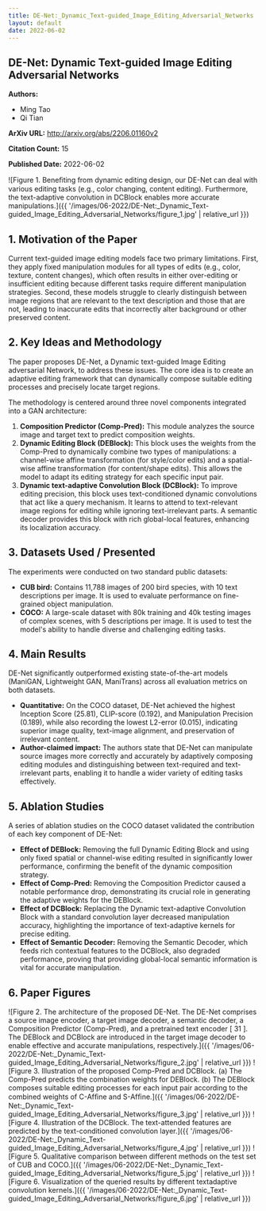 ```yaml
---
title: DE-Net:_Dynamic_Text-guided_Image_Editing_Adversarial_Networks
layout: default
date: 2022-06-02
---
```

## DE-Net: Dynamic Text-guided Image Editing Adversarial Networks
**Authors:**
- Ming Tao
- Qi Tian

**ArXiv URL:** http://arxiv.org/abs/2206.01160v2

**Citation Count:** 15

**Published Date:** 2022-06-02

![Figure 1. Beneﬁting from dynamic editing design, our DE-Net can deal with various editing tasks (e.g., color changing, content editing). Furthermore, the text-adaptive convolution in DCBlock enables more accurate manipulations.]({{ '/images/06-2022/DE-Net:_Dynamic_Text-guided_Image_Editing_Adversarial_Networks/figure_1.jpg' | relative_url }})
## 1. Motivation of the Paper
Current text-guided image editing models face two primary limitations. First, they apply fixed manipulation modules for all types of edits (e.g., color, texture, content changes), which often results in either over-editing or insufficient editing because different tasks require different manipulation strategies. Second, these models struggle to clearly distinguish between image regions that are relevant to the text description and those that are not, leading to inaccurate edits that incorrectly alter background or other preserved content.

## 2. Key Ideas and Methodology
The paper proposes DE-Net, a Dynamic text-guided Image Editing adversarial Network, to address these issues. The core idea is to create an adaptive editing framework that can dynamically compose suitable editing processes and precisely locate target regions.

The methodology is centered around three novel components integrated into a GAN architecture:
1.  **Composition Predictor (Comp-Pred):** This module analyzes the source image and target text to predict composition weights.
2.  **Dynamic Editing Block (DEBlock):** This block uses the weights from the Comp-Pred to dynamically combine two types of manipulations: a channel-wise affine transformation (for style/color edits) and a spatial-wise affine transformation (for content/shape edits). This allows the model to adapt its editing strategy for each specific input pair.
3.  **Dynamic text-adaptive Convolution Block (DCBlock):** To improve editing precision, this block uses text-conditioned dynamic convolutions that act like a query mechanism. It learns to attend to text-relevant image regions for editing while ignoring text-irrelevant parts. A semantic decoder provides this block with rich global-local features, enhancing its localization accuracy.

## 3. Datasets Used / Presented
The experiments were conducted on two standard public datasets:
*   **CUB bird:** Contains 11,788 images of 200 bird species, with 10 text descriptions per image. It is used to evaluate performance on fine-grained object manipulation.
*   **COCO:** A large-scale dataset with 80k training and 40k testing images of complex scenes, with 5 descriptions per image. It is used to test the model's ability to handle diverse and challenging editing tasks.

## 4. Main Results
DE-Net significantly outperformed existing state-of-the-art models (ManiGAN, Lightweight GAN, ManiTrans) across all evaluation metrics on both datasets.
*   **Quantitative:** On the COCO dataset, DE-Net achieved the highest Inception Score (25.81), CLIP-score (0.192), and Manipulation Precision (0.189), while also recording the lowest L2-error (0.015), indicating superior image quality, text-image alignment, and preservation of irrelevant content.
*   **Author-claimed impact:** The authors state that DE-Net can manipulate source images more correctly and accurately by adaptively composing editing modules and distinguishing between text-required and text-irrelevant parts, enabling it to handle a wider variety of editing tasks effectively.

## 5. Ablation Studies
A series of ablation studies on the COCO dataset validated the contribution of each key component of DE-Net:
*   **Effect of DEBlock:** Removing the full Dynamic Editing Block and using only fixed spatial or channel-wise editing resulted in significantly lower performance, confirming the benefit of the dynamic composition strategy.
*   **Effect of Comp-Pred:** Removing the Composition Predictor caused a notable performance drop, demonstrating its crucial role in generating the adaptive weights for the DEBlock.
*   **Effect of DCBlock:** Replacing the Dynamic text-adaptive Convolution Block with a standard convolution layer decreased manipulation accuracy, highlighting the importance of text-adaptive kernels for precise editing.
*   **Effect of Semantic Decoder:** Removing the Semantic Decoder, which feeds rich contextual features to the DCBlock, also degraded performance, proving that providing global-local semantic information is vital for accurate manipulation.

## 6. Paper Figures
![Figure 2. The architecture of the proposed DE-Net. The DE-Net comprises a source image encoder, a target image decoder, a semantic decoder, a Composition Predictor (Comp-Pred), and a pretrained text encoder [ 31 ]. The DEBlock and DCBlock are introduced in the target image decoder to enable effective and accurate manipulations, respectively.]({{ '/images/06-2022/DE-Net:_Dynamic_Text-guided_Image_Editing_Adversarial_Networks/figure_2.jpg' | relative_url }})
![Figure 3. Illustration of the proposed Comp-Pred and DCBlock. (a) The Comp-Pred predicts the combination weights for DEBlock. (b) The DEBlock composes suitable editing processes for each input pair according to the combined weights of C-Afﬁne and S-Afﬁne.]({{ '/images/06-2022/DE-Net:_Dynamic_Text-guided_Image_Editing_Adversarial_Networks/figure_3.jpg' | relative_url }})
![Figure 4. Illustration of the DCBlock. The text-attended features are predicted by the text-conditioned convolution layer.]({{ '/images/06-2022/DE-Net:_Dynamic_Text-guided_Image_Editing_Adversarial_Networks/figure_4.jpg' | relative_url }})
![Figure 5. Qualitative comparison between different methods on the test set of CUB and COCO.]({{ '/images/06-2022/DE-Net:_Dynamic_Text-guided_Image_Editing_Adversarial_Networks/figure_5.jpg' | relative_url }})
![Figure 6. Visualization of the queried results by different textadaptive convolution kernels.]({{ '/images/06-2022/DE-Net:_Dynamic_Text-guided_Image_Editing_Adversarial_Networks/figure_6.jpg' | relative_url }})
